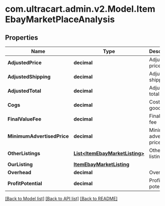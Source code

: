 
# com.ultracart.admin.v2.Model.ItemEbayMarketPlaceAnalysis

## Properties

Name | Type | Description | Notes
------------ | ------------- | ------------- | -------------
**AdjustedPrice** | **decimal** | Adjusted price | [optional] 
**AdjustedShipping** | **decimal** | Adjusted shipping | [optional] 
**AdjustedTotal** | **decimal** | Adjusted total | [optional] 
**Cogs** | **decimal** | Cost of goods sold | [optional] 
**FinalValueFee** | **decimal** | Final value fee | [optional] 
**MinimumAdvertisedPrice** | **decimal** | Minimum advertised price | [optional] 
**OtherListings** | [**List&lt;ItemEbayMarketListing&gt;**](ItemEbayMarketListing.md) | Other listings | [optional] 
**OurListing** | [**ItemEbayMarketListing**](ItemEbayMarketListing.md) |  | [optional] 
**Overhead** | **decimal** | Overhead | [optional] 
**ProfitPotential** | **decimal** | Profit potential | [optional] 

[[Back to Model list]](../README.md#documentation-for-models)
[[Back to API list]](../README.md#documentation-for-api-endpoints)
[[Back to README]](../README.md)


